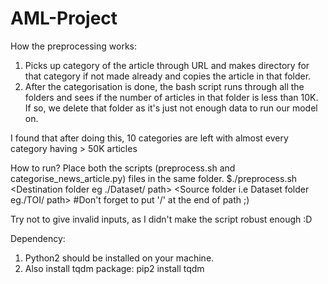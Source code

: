 # AML-Project
How the preprocessing works:
1. Picks up category of the article through URL and makes directory for that category if not made already and copies the article in that folder.
2. After the categorisation is done, the bash script runs through all the folders and sees if the number of articles in that folder is less than 10K.
If so, we delete that folder as it's just not enough data to run our model on.

I found that after doing this, 10 categories are left with almost every category having > 50K articles

How to run?
Place both the scripts (preprocess.sh and categorise_news_article.py) files in the same folder.
$./preprocess.sh <Destination folder eg ./Dataset/ path> <Source folder i.e Dataset folder eg./TOI/ path>   #Don't forget to put '/' at the end of path ;)

Try not to give invalid inputs, as I didn't make the script robust enough :D

Dependency:
1. Python2 should be installed on your machine.
2. Also install tqdm package:
  pip2 install tqdm
